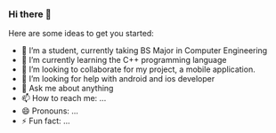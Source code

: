 ### Hi there 👋

Here are some ideas to get you started:

- 🔭 I’m a student, currently taking BS Major in Computer Engineering
- 🌱 I’m currently learning the C++ programming language
- 👯 I’m looking to collaborate for my project, a mobile application.
- 🤔 I’m looking for help with android and ios developer
- 💬 Ask me about anything
- 📫 How to reach me: ...
- 😄 Pronouns: ...
- ⚡ Fun fact: ...
